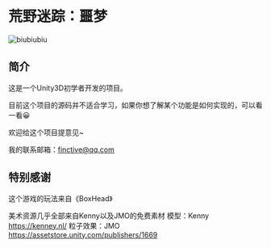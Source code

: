 # 荒野迷踪：噩梦

![biubiubiu](https://cdn.ruguoapp.com/lpS2cQEPY5PZd0iJ0k2ShjCkH8yJ.gif)

## 简介

这是一个Unity3D初学者开发的项目。 

目前这个项目的源码并不适合学习，如果你想了解某个功能是如何实现的，可以看一看😀

欢迎给这个项目提意见~

我的联系邮箱：finctive@qq.com

## 特别感谢

这个游戏的玩法来自《BoxHead》

美术资源几乎全部来自Kenny以及JMO的免费素材 
模型：Kenny https://kenney.nl/
粒子效果：JMO https://assetstore.unity.com/publishers/1669
